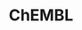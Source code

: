 ---
bigquery: https://console.cloud.google.com/bigquery?p=patents-public-data&d=ebi_chembl&page=dataset
citation: '"The ChEMBL database in 2017." Anna Gaulton, Anne Hersey, Michał Nowotka,
  A Patrícia Bento, Jon Chambers, David Mendez, Prudence Mutowo, Francis Atkinson,
  Louisa J Bellis, Elena Cibrián-Uhalte, Mark Davies, Nathan Dedman, Anneli Karlsson,
  María Paula Magariños, John P Overington, George Papadatos, Ines Smit, Andrew R
  Leach Nucleic acids Research (2017) 45 (Database Issue), D945-D954'
contributors: European Bioinformatics Institute
cost: None
description: ChEMBL Data is a manually curated database of small molecules used in
  drug discovery, including information about existing patented drugs.
documentation: 'schema: https://www.ebi.ac.uk/chembl/db_schema


  '
last_edit: 04/09/2022, 09:30:17
location: https://console.cloud.google.com/marketplace/product/google_patents_public_datasets/chembl
maintained_by: EMBL-EBI, an outstation of European Molecular Biology Laboratory
related_publications: '

  ChEMBL: towards direct deposition of bioassay data.


  Mendez D, Gaulton A, Bento AP, Chambers J, De Veij M, Félix E, Magariños MP, Mosquera
  JF, Mutowo P, Nowotka M, Gordillo-Marañón M, Hunter F, Junco L, Mugumbate G, Rodriguez-Lopez
  M, Atkinson F, Bosc N, Radoux CJ, Segura-Cabrera A, Hersey A, Leach AR.


  — Nucleic Acids Res. 2019; 47(D1):D930-D940. doi: 10.1093/nar/gky1075

  '
schema_fields:
- tax_id
- aromatic_rings
- max_phase_for_ind
- inorganic_flag
- assay_cell_type
- priority
- assay_class_id
- l5
- organism
- assay_param_id
- toid
- sitecomp_id
- site_name
- ddd_admr
- mc_target_type
- hbd_lipinski
- target_type
- warning_type
- activity_id
- indication_class
- ddd_value
- source
- targcomp_id
- domain_description
- parent_id
- l4
- clo_id
- res_stem_id
- warnref_id
- curated_by
- mol_frac_id
- usan_substem
- relationship_type
- mc_organism
- compsyn_id
- relationship
- chembl_id
- downgraded
- domain_name
- species_group_flag
- compound_name
- canonical_smiles
- mol_irac_id
- relationship_desc
- potential_duplicate
- num_ro5_violations
- hrac_code
- updated_by
- met_conversion
- drug_substance_flag
- cell_name
- patent_expire_date
- standard_inchi_key
- ad_type
- uberon_id
- applicant_full_name
- first_page
- drug_product_flag
- ddd_id
- parameter_value
- warning_class
- who_name
- cx_logd
- num_lipinski_ro5_violations
- confidence
- bei
- year
- actsm_id
- molsyn_id
- company
- target_mapping
- cell_source_organism
- molecule_type
- patent_use_code
- comp_class_id
- warning_year
- mechanism_of_action
- topical
- sei
- standard_type
- updated_on
- title
- path
- usan_stem
- smarts
- submission_date
- synonyms
- src_description
- drug_record_id
- nda_type
- product_id
- direct_interaction
- alert_set_id
- active_ingredient
- lle
- src_compound_id
- cl_lincs_id
- full_molformula
- assay_test_type
- published_units
- set_name
- approval_date
- usan_stem_id
- assay_subcellular_fraction
- end_position
- entity_id
- qudt_units
- availability_type
- withdrawn_class
- cell_id
- alert_id
- acd_most_apka
- protclasssyn_id
- acd_logd
- start_position
- psa
- doi
- parameter_type
- protein_class_desc
- country
- protein_class_synonym
- prodrug
- cidx
- aspect
- oral
- standard_units
- assay_id
- type
- hrac_class_id
- comp_go_id
- orig_description
- activity_comment
- short_name
- target_desc
- parenteral
- name
- withdrawn_flag
- qed_weighted
- cx_logp
- patent_id
- db_source
- mw_freebase
- description
- src_id
- assay_organism
- delist_flag
- action_type
- full_mwt
- authors
- annotation
- assay_category
- mol_atc_id
- metabolite_record_id
- log_id
- irac_code
- level3
- enzyme_name
- upper_value
- relation
- ref_url
- max_phase
- mc_target_name
- variant_id
- warning_id
- parent_molregno
- black_box_warning
- withdrawn_reason
- pathway_key
- mc_tax_id
- component_type
- heavy_atoms
- comments
- ro3_pass
- published_relation
- standard_value
- substrate_record_id
- uo_units
- drugind_id
- standard_flag
- domain_type
- rgid
- stem
- volume
- l8
- cx_most_bpka
- efo_id
- tid_fixed
- withdrawn_country
- standard_upper_value
- binding_site_comment
- cell_source_tissue
- level5
- tid
- source_domain_id
- text_value
- rtb
- frac_code
- met_id
- molecular_species
- chebi_par_id
- level4
- mw_monoisotopic
- record_id
- le
- mecref_id
- ap_id
- dosage_form
- last_active
- efo_term
- co_stem_id
- assay_tissue
- std_act_id
- previous_company
- research_stem
- level2
- journal
- publication_number
- entity_type
- site_id
- ddd_units
- level1
- compound_key
- mol_hrac_id
- hbd
- homologue
- ingredient
- molecular_mechanism
- irac_class_id
- sequence
- normal_range_min
- creation_date
- bao_format
- prediction_method
- assay_source
- ref_type
- alert_name
- compd_id
- assay_type
- helm_notation
- l3
- first_in_class
- level1_description
- component_synonym
- curation_comment
- doc_id
- mechanism_comment
- major_class
- usan_year
- dosed_ingredient
- l6
- disease_efficacy
- ddd_comment
- tbl
- strength
- met_comment
- result_flag
- syn_type
- isoform
- protein_class_id
- trade_name
- chirality
- molfile
- atc_code
- site_residues
- structure_type
- smid
- pubmed_id
- go_id
- domain_id
- biocomp_id
- acd_most_bpka
- l7
- prod_pat_id
- molregno
- warning_description
- accession
- frac_class_id
- stat
- route
- innovator_company
- ass_cls_map_id
- issue
- num_alerts
- published_type
- bao_id
- polymer_flag
- bao_endpoint
- parent_go_id
- standard_inchi
- patent_no
- units
- hba_lipinski
- enzyme_tid
- sequence_md5sum
- indref_id
- mesh_heading
- value
- oc_id
- subgroup
- published_value
- mesh_id
- normal_range_max
- class_type
- l2
- active_molregno
- component_id
- related_tid
- first_approval
- aidx
- assay_tax_id
- tissue_id
- status
- pref_name
- formulation_id
- metref_id
- level4_description
- label
- withdrawn_year
- version
- alogp
- pchembl_value
- idx
- caloha_id
- warning_country
- activity_count
- usan_stem_definition
- assay_desc
- cell_source_tax_id
- src_short_name
- hba
- cpd_str_alert_id
- acd_logp
- confidence_score
- targrel_id
- ridx
- level3_description
- abstract
- stem_class
- predbind_id
- job_id
- src_assay_id
- natural_product
- who_extra
- cellosaurus_id
- level2_description
- ref_id
- as_id
- selectivity_comment
- last_page
- cell_description
- assay_strain
- pathway_id
- standard_relation
- definition
- db_version
- l1
- standard_text_value
- doc_type
- therapeutic_flag
- mutation
- mec_id
- parent_type
- cell_ontology_id
- data_validity_comment
- cx_most_apka
- mc_target_accession
- class_level
- bto_id
shortname: chembl
tags:
- biotechnology
- health
- chemical
- bioinformatics
- medical
terms_of_use: CC BY-SA 3.0
title: ChEMBL
uuid: e232a192-965c-4ec9-904c-155b6dfe56c5
---
